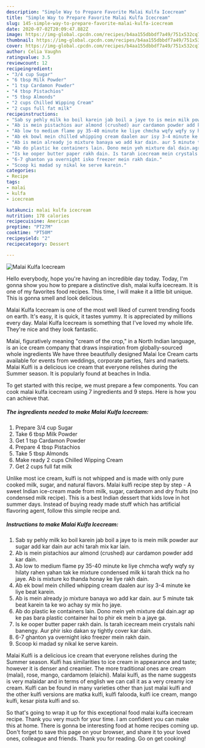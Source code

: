 ```yaml
---
description: "Simple Way to Prepare Favorite Malai Kulfa Icecream"
title: "Simple Way to Prepare Favorite Malai Kulfa Icecream"
slug: 145-simple-way-to-prepare-favorite-malai-kulfa-icecream
date: 2020-07-02T20:09:47.882Z
image: https://img-global.cpcdn.com/recipes/b4aa155dbbdf7a49/751x532cq70/malai-kulfa-icecream-recipe-main-photo.jpg
thumbnail: https://img-global.cpcdn.com/recipes/b4aa155dbbdf7a49/751x532cq70/malai-kulfa-icecream-recipe-main-photo.jpg
cover: https://img-global.cpcdn.com/recipes/b4aa155dbbdf7a49/751x532cq70/malai-kulfa-icecream-recipe-main-photo.jpg
author: Celia Vaughn
ratingvalue: 3.5
reviewcount: 12
recipeingredient:
- "3/4 cup Sugar"
- "6 tbsp Milk Powder"
- "1 tsp Cardamon Powder"
- "4 tbsp Pistachios"
- "5 tbsp Almonds"
- "2 cups Chilled Wipping Cream"
- "2 cups full fat milk"
recipeinstructions:
- "Sab sy pehly milk ko boil karein jab boil a jaye to is mein milk powder aur sugar add kar dain aur achi tarah mix kar lain."
- "Ab is mein pistachios aur almond (crushed) aur cardamon powder add kar dain."
- "Ab low to medium flame py 35-40 minute ke liye chmcha wqfy wqfy sy hilaty rahen yahan tak ke mixture condensed milk ki tarah thick na ho jaye. Ab is mixture ko thanda honay ke liye rakh dain."
- "Ab ek bowl mein chilled whipping cream daalen aur isy 3-4 minute ke liye beat karein."
- "Ab is mein already jo mixture banaya wo add kar dain. aur 5 minute tak beat karein ta ke wo achay sy mix ho jaye."
- "Ab do plastic ke containers lain. Dono mein yeh mixture dal dain.agr ap ke pas bara plastic container hai to phir ek mein b a jaye ga."
- "Is ke ooper butter paper rakh dain. Is tarah icecream mein crystals nahi banengy. Aur phir isko dakan sy tightly cover kar dain."
- "6-7 ghanton ya overnight isko freezer mein rakh dain."
- "Scoop ki madad sy nikal ke serve karein."
categories:
- Recipe
tags:
- malai
- kulfa
- icecream

katakunci: malai kulfa icecream 
nutrition: 178 calories
recipecuisine: American
preptime: "PT27M"
cooktime: "PT50M"
recipeyield: "2"
recipecategory: Dessert

---
```



![Malai Kulfa Icecream](https://img-global.cpcdn.com/recipes/b4aa155dbbdf7a49/751x532cq70/malai-kulfa-icecream-recipe-main-photo.jpg)

Hello everybody, hope you're having an incredible day today. Today, I'm gonna show you how to prepare a distinctive dish, malai kulfa icecream. It is one of my favorites food recipes. This time, I will make it a little bit unique. This is gonna smell and look delicious.

Malai Kulfa Icecream is one of the most well liked of current trending foods on earth. It's easy, it is quick, it tastes yummy. It is appreciated by millions every day. Malai Kulfa Icecream is something that I've loved my whole life. They're nice and they look fantastic.

Malai, figuratively meaning &#34;cream of the crop,&#34; in a North Indian language, is an ice cream company that draws inspiration from globally-sourced whole ingredients We have three beautifully designed Malai Ice Cream carts available for events from weddings, corporate parties, fairs and markets. Malai Kulfi is a delicious ice cream that everyone relishes during the Summer season. It is popularly found at beaches in India.


To get started with this recipe, we must prepare a few components. You can cook malai kulfa icecream using 7 ingredients and 9 steps. Here is how you can achieve that.

<!--inarticleads1-->

##### The ingredients needed to make Malai Kulfa Icecream:

1. Prepare 3/4 cup Sugar
1. Take 6 tbsp Milk Powder
1. Get 1 tsp Cardamon Powder
1. Prepare 4 tbsp Pistachios
1. Take 5 tbsp Almonds
1. Make ready 2 cups Chilled Wipping Cream
1. Get 2 cups full fat milk


Unlike most ice cream, kulfi is not whipped and is made with only pure cooked milk, sugar, and natural flavors. Malai kulfi recipe step by step - A sweet Indian ice-cream made from milk, sugar, cardamom and dry fruits (no condensed milk recipe). This is a best Indian dessert that kids love in hot summer days. Instead of buying ready made stuff which has artificial flavoring agent, follow this simple recipe and. 

<!--inarticleads2-->

##### Instructions to make Malai Kulfa Icecream:

1. Sab sy pehly milk ko boil karein jab boil a jaye to is mein milk powder aur sugar add kar dain aur achi tarah mix kar lain.
1. Ab is mein pistachios aur almond (crushed) aur cardamon powder add kar dain.
1. Ab low to medium flame py 35-40 minute ke liye chmcha wqfy wqfy sy hilaty rahen yahan tak ke mixture condensed milk ki tarah thick na ho jaye. Ab is mixture ko thanda honay ke liye rakh dain.
1. Ab ek bowl mein chilled whipping cream daalen aur isy 3-4 minute ke liye beat karein.
1. Ab is mein already jo mixture banaya wo add kar dain. aur 5 minute tak beat karein ta ke wo achay sy mix ho jaye.
1. Ab do plastic ke containers lain. Dono mein yeh mixture dal dain.agr ap ke pas bara plastic container hai to phir ek mein b a jaye ga.
1. Is ke ooper butter paper rakh dain. Is tarah icecream mein crystals nahi banengy. Aur phir isko dakan sy tightly cover kar dain.
1. 6-7 ghanton ya overnight isko freezer mein rakh dain.
1. Scoop ki madad sy nikal ke serve karein.


Malai Kulfi is a delicious ice cream that everyone relishes during the Summer season. Kulfi has similarities to ice cream in appearance and taste; however it is denser and creamier. The more traditional ones are cream (malai), rose, mango, cardamom (elaichi). Malai kulfi, as the name suggests is very malaidar and in terms of english we can call it as a very creamy ice cream. Kulfi can be found in many varieties other than just malai kulfi and the other kulfi versions are matka kulfi, kulfi falooda, kulfi ice cream, mango kulfi, kesar pista kulfi and so. 

So that's going to wrap it up for this exceptional food malai kulfa icecream recipe. Thank you very much for your time. I am confident you can make this at home. There is gonna be interesting food at home recipes coming up. Don't forget to save this page on your browser, and share it to your loved ones, colleague and friends. Thank you for reading. Go on get cooking!
